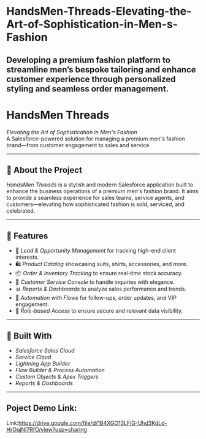 # HandsMen-Threads-Elevating-the-Art-of-Sophistication-in-Men-s-Fashion
Developing a premium fashion platform to streamline men’s bespoke tailoring and enhance customer experience through personalized styling and seamless order management.
----
# HandsMen Threads

*Elevating the Art of Sophistication in Men's Fashion*  
A Salesforce-powered solution for managing a premium men's fashion brand—from customer engagement to sales and service.

---

## 🧥 About the Project

*HandsMen Threads* is a stylish and modern Salesforce application built to enhance the business operations of a premium men's fashion brand. It aims to provide a seamless experience for sales teams, service agents, and customers—elevating how sophisticated fashion is sold, serviced, and celebrated.

---

## 🚀 Features

- 🎯 *Lead & Opportunity Management* for tracking high-end client interests.
- 🛍 *Product Catalog* showcasing suits, shirts, accessories, and more.
- 📦 *Order & Inventory Tracking* to ensure real-time stock accuracy.
- 💬 *Customer Service Console* to handle inquiries with elegance.
- 📊 *Reports & Dashboards* to analyze sales performance and trends.
- 🔄 *Automation with Flows* for follow-ups, order updates, and VIP engagement.
- 🔐 *Role-based Access* to ensure secure and relevant data visibility.

---

## 🔧 Built With

- *Salesforce Sales Cloud*
- *Service Cloud*
- *Lightning App Builder*
- *Flow Builder & Process Automation*
- *Custom Objects & Apex Triggers*
- *Reports & Dashboards*

---
## Poject Demo Link:

Link:https://drive.google.com/file/d/1B4XGO13LFjG-Uhd3KdLd-HrOqjNl7RfO/view?usp=sharing
